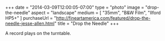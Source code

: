+++
date = "2014-03-09T12:00:05-07:00"
type = "photo"
image = "drop-the-needle"
aspect = "landscape"
medium = [ "35mm", "B&W Film", "Ilford HP5+" ]
purchaseUrl = "http://fineartamerica.com/featured/drop-the-needle-jesse-allen.html"
title = "Drop the Needle"
+++

A record plays on the turntable.

